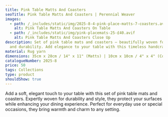 ```yaml
---
title: Pink Table Matts And Coasters
seoTitle: Pink Table Matts And Coasters | Perennial Weaver
images:
  - path: /_includes/static/img/2025-8-4-pink-place-matts-7-coasters.avif
    alt: Pink Table Matts And Coasters On Table
  - path: /_includes/static/img/pink-placemats-25-£40.avif
    alt: Pink Table Matts And Coasters Close Up
description: Set of pink table mats and coasters – beautifully woven for style
  and durability. Add elegance to your table with this timeless handcrafted set.
material: Rug yarn
dimensions: 35cm x 28cm / 14" x 11" (Matts) | 10cm x 10cm / 4" x 4" (Coasters)
catalogueNumber: 2025-8
price: 50
tags: Collections
type: product
shouldShow: true
---
```

Add a soft, elegant touch to your table with this set of pink table mats and coasters. Expertly woven for durability and style, they protect your surfaces while enhancing your dining experience. Perfect for everyday use or special occasions, they bring warmth and charm to any setting.
